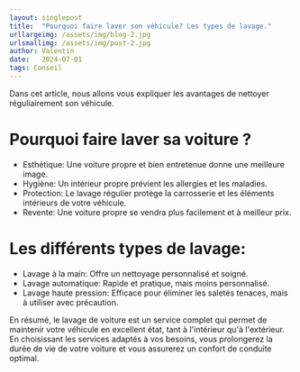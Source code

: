 ```yaml
---
layout: singlepost
title:  "Pourquoi faire laver son véhicule? Les types de lavage."
urllargeimg: /assets/img/blog-2.jpg
urlsmallimg: /assets/img/post-2.jpg
author: Valentin
date:   2024-07-01
tags: Conseil
---
```


Dans cet article, nous allons vous expliquer les avantages de nettoyer réguliairement son véhicule. 

# Pourquoi faire laver sa voiture ?

  * Esthétique: Une voiture propre et bien entretenue donne une meilleure image.
  * Hygiène: Un intérieur propre prévient les allergies et les maladies.
  * Protection: Le lavage régulier protège la carrosserie et les éléments intérieurs de votre véhicule.
  * Revente: Une voiture propre se vendra plus facilement et à meilleur prix.

# Les différents types de lavage:

  * Lavage à la main: Offre un nettoyage personnalisé et soigné.
  * Lavage automatique: Rapide et pratique, mais moins personnalisé.
  * Lavage haute pression: Efficace pour éliminer les saletés tenaces, mais à utiliser avec précaution.


En résumé, le lavage de voiture est un service complet qui permet de maintenir votre véhicule en excellent état, tant à l'intérieur qu'à l'extérieur. En choisissant les services adaptés à vos besoins, vous prolongerez la durée de vie de votre voiture et vous assurerez un confort de conduite optimal.
